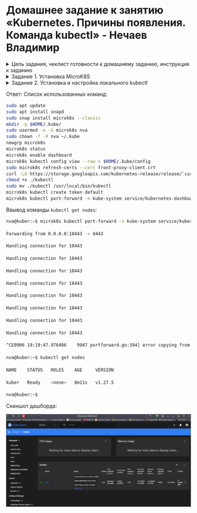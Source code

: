# Домашнее задание к занятию «Kubernetes. Причины появления. Команда kubectl» - Нечаев Владимир

<details>
<summary>Цель задания, чеклист готовности к домашнему заданию, инструкция к заданию</summary>

Для экспериментов и валидации ваших решений вам нужно подготовить тестовую среду для работы с Kubernetes. Оптимальное решение — развернуть на рабочей машине или на отдельной виртуальной машине MicroK8S.

------

### Чеклист готовности к домашнему заданию

1. Личный компьютер с ОС Linux или MacOS 

или

2. ВМ c ОС Linux в облаке либо ВМ на локальной машине для установки MicroK8S  

------

### Инструкция к заданию

1. Установка MicroK8S:
    - sudo apt update,
    - sudo apt install snapd,
    - sudo snap install microk8s --classic,
    - добавить локального пользователя в группу `sudo usermod -a -G microk8s $USER`,
    - изменить права на папку с конфигурацией `sudo chown -f -R $USER ~/.kube`.

2. Полезные команды:
    - проверить статус `microk8s status --wait-ready`;
    - подключиться к microK8s и получить информацию можно через команду `microk8s command`, например, `microk8s kubectl get nodes`;
    - включить addon можно через команду `microk8s enable`; 
    - список addon `microk8s status`;
    - вывод конфигурации `microk8s config`;
    - проброс порта для подключения локально `microk8s kubectl port-forward -n kube-system service/kubernetes-dashboard 10443:443`.

3. Настройка внешнего подключения:
    - отредактировать файл /var/snap/microk8s/current/certs/csr.conf.template
    ```shell
    # [ alt_names ]
    # Add
    # IP.4 = 123.45.67.89
    ```
    - обновить сертификаты `sudo microk8s refresh-certs --cert front-proxy-client.crt`.

4. Установка kubectl:
    - curl -LO https://storage.googleapis.com/kubernetes-release/release/`curl -s https://storage.googleapis.com/kubernetes-release/release/stable.txt`/bin/linux/amd64/kubectl;
    - chmod +x ./kubectl;
    - sudo mv ./kubectl /usr/local/bin/kubectl;
    - настройка автодополнения в текущую сессию `bash source <(kubectl completion bash)`;
    - добавление автодополнения в командную оболочку bash `echo "source <(kubectl completion bash)" >> ~/.bashrc`.

------

### Инструменты и дополнительные материалы, которые пригодятся для выполнения задания

1. [Инструкция](https://microk8s.io/docs/getting-started) по установке MicroK8S.
2. [Инструкция](https://kubernetes.io/ru/docs/reference/kubectl/cheatsheet/#bash) по установке автодополнения **kubectl**.
3. [Шпаргалка](https://kubernetes.io/ru/docs/reference/kubectl/cheatsheet/) по **kubectl**.

------

</details>

<details>
<summary>Задание 1. Установка MicroK8S</summary>

1. Установить MicroK8S на локальную машину или на удалённую виртуальную машину.
2. Установить dashboard.
3. Сгенерировать сертификат для подключения к внешнему ip-адресу.

</details>

<details>
<summary>Задание 2. Установка и настройка локального kubectl</summary>
    
1. Установить на локальную машину kubectl.
2. Настроить локально подключение к кластеру.
3. Подключиться к дашборду с помощью port-forward.

</details>

Ответ:
Список использованных команд:

```bash
sudo apt update
sudo apt install snapd
sudo snap install microk8s --classic
mkdir -p $HOME/.kube/
sudo usermod -a -G microk8s nva
sudo chown -f -R nva ~/.kube
newgrp microk8s
microk8s status
microk8s enable dashboard
microk8s kubectl config view --raw > $HOME/.kube/config
sudo microk8s refresh-certs --cert front-proxy-client.crt
curl -LO https://storage.googleapis.com/kubernetes-release/release/`curl -s https://storage.googleapis.com/kubernetes-release/release/stable.txt`/bin/linux/amd64/kubectl
chmod +x ./kubectl
sudo mv ./kubectl /usr/local/bin/kubectl
microk8s kubectl create token default
microk8s kubectl port-forward -n kube-system service/kubernetes-dashboard 10443:443 --address='0.0.0.0'
```
Ввывод команды `kubectl get nodes`:

```bash
nva@kuber:~$ microk8s kubectl port-forward -n kube-system service/kubernetes-dashboard 10443:443 --address='0.0.0.0'

Forwarding from 0.0.0.0:10443 -> 8443

Handling connection for 10443

Handling connection for 10443

Handling connection for 10443

Handling connection for 10443

Handling connection for 10443

Handling connection for 10443

Handling connection for 10443

Handling connection for 10443

^CE0906 19:19:47.976406    9947 portforward.go:394] error copying from local connection to remote stream: write tcp 127.0.0.1:34792->127.0.0.1:16443: write: broken pipe

nva@kuber:~$ kubectl get nodes

NAME    STATUS   ROLES    AGE     VERSION

kuber   Ready    <none>   8m11s   v1.27.5

nva@kuber:~$ 

```

Скиншот дашборда:

![](img/dashboard.png)
